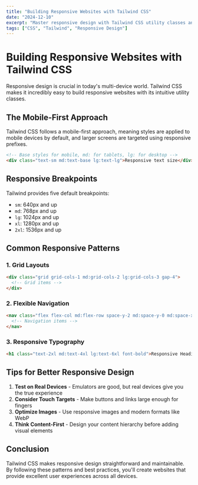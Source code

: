 ```yaml
---
title: "Building Responsive Websites with Tailwind CSS"
date: "2024-12-10"
excerpt: "Master responsive design with Tailwind CSS utility classes and create websites that look great on all devices."
tags: ["CSS", "Tailwind", "Responsive Design"]
---
```


# Building Responsive Websites with Tailwind CSS

Responsive design is crucial in today's multi-device world. Tailwind CSS makes it incredibly easy to build responsive websites with its intuitive utility classes.

## The Mobile-First Approach

Tailwind CSS follows a mobile-first approach, meaning styles are applied to mobile devices by default, and larger screens are targeted using responsive prefixes.

```html
<!-- Base styles for mobile, md: for tablets, lg: for desktop -->
<div class="text-sm md:text-base lg:text-lg">Responsive text size</div>
```

## Responsive Breakpoints

Tailwind provides five default breakpoints:

- `sm`: 640px and up
- `md`: 768px and up
- `lg`: 1024px and up
- `xl`: 1280px and up
- `2xl`: 1536px and up

## Common Responsive Patterns

### 1. Grid Layouts

```html
<div class="grid grid-cols-1 md:grid-cols-2 lg:grid-cols-3 gap-4">
  <!-- Grid items -->
</div>
```

### 2. Flexible Navigation

```html
<nav class="flex flex-col md:flex-row space-y-2 md:space-y-0 md:space-x-4">
  <!-- Navigation items -->
</nav>
```

### 3. Responsive Typography

```html
<h1 class="text-2xl md:text-4xl lg:text-6xl font-bold">Responsive Heading</h1>
```

## Tips for Better Responsive Design

1. **Test on Real Devices** - Emulators are good, but real devices give you the true experience
2. **Consider Touch Targets** - Make buttons and links large enough for fingers
3. **Optimize Images** - Use responsive images and modern formats like WebP
4. **Think Content-First** - Design your content hierarchy before adding visual elements

## Conclusion

Tailwind CSS makes responsive design straightforward and maintainable. By following these patterns and best practices, you'll create websites that provide excellent user experiences across all devices.
